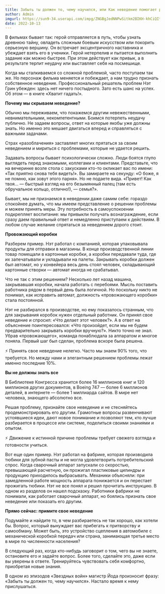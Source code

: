 ```yaml
---
title: Забыть ты должен то, чему научился, или Как неведение помогает решать проблемы
author: Admin
imgurl: https://sun9-34.userapi.com/impg/ZNGBgJedNNPwSitkm2BIKH-khCiQItQ3_wqQPA/sKqvarmS4jQ.jpg?size=1080x718&quality=96&sign=b98903aa0de583c5d8794735302a0030&c_uniq_tag=FC1TfkH_VVLiWTFGTPIvavYns2MPcoIxV8fw0VDy2LY&type=album
date: 2022-10-13
---
```


 
В фильмах бывает так: герой отправляется в путь, чтобы узнать древнюю тайну, овладеть сложным боевым искусством или покорить серьезную вершину. Он встречает эксцентричного наставника и убеждает взять его в ученики. Герой нетерпелив и пытается выполнить задание как можно быстрее. При этом действует как привык, а в результате терпит неудачу или выставляет себя на посмешище. 
<!--more-->
Когда мы сталкиваемся со сложной проблемой, часто поступаем так же. Но персонаж фильма меняется и побеждает, а нам трудно признать собственное неведение. Профессиональный решатель проблем Нэт Грин убежден: здесь нет ничего постыдного. Зато есть шанс на успех. Об этом — в книге «Хватит гадать!». 
 
**Почему мы скрываем неведение?**

Обычно мы переживаем, что покажемся другим невежественными, невнимательными, некомпетентными. Боимся потерпеть неудачу публично. Не задаем вопросы, ответ на которые якобы уже должны знать. Но именно это мешает двигаться вперед и справляться с важными задачами. 
 
Страх «разоблачения» заставляет многих прятаться за своим неведением и мириться с проблемами, которые не удается решить. 
 
Задавать вопросы бывает психологически сложно. Люди боятся глупо выглядеть перед знакомыми, коллегами и клиентами. Представьте, что на вечеринке возле стола с закусками кто-то окликает вас по имени: «Так приятно снова тебя видеть!». Вы замираете на секунду: «О боже, я не помню, как зовут этого парня». Но не подаете вида. «Привет! Как твоя… — быстрый взгляд на его безымянный палец (там есть обручальное кольцо, отлично!), — семья?». 
 
Бывает, мы не признаемся в неведении даже самим себе: гораздо спокойнее думать, что мы имеем представление о решении проблемы и можем принять меры. Эту потребность в самоуспокоении подкрепляет воспитание: мы привыкли получать вознаграждение, если сразу даем правильный ответ и немедленно приступаем к действиям. В любом случае желание спрятаться за неведением дорого стоит. 
 
**Провожающий коробки**

Разберем пример. Нэт работал с компанией, которая упаковывала продукты для отправки в магазины. В конце производственной линии товар помещали в картонные коробки, а коробки передавали туда, где их запечатывали и укладывали на палеты. Закрывать коробки должен был автомат, но у конвейера весь день стоял человек, складывающий картонные створки — автомат иногда не срабатывал. 
 
Что не так с этим решением? Несколько лет назад машина, закрывавшая коробки, начала работать с перебоями. Мысль поставить работника рядом в первый день была логичной. Но поскольку никто не понимал, как исправить автомат, должность «провожающего коробки» стала постоянной. 
 
Нэт не разбирался в производстве, но ему показалось странным, что для закрывания коробок нужен отдельный работник. Он принял свое неведение и спросил: «Что делает этот человек?». А в ответ на объяснение поинтересовался: «Что произойдет, если мы не будем предварительно закрывать коробки вручную?». Никто точно не знал. Убрав «провожающего», команда понаблюдала за аппаратом и многое поняла. Первый шаг был сделан, проблема вскоре была решена. 
 
⚡ Принять свое неведение нелегко. Часто мы знаем 90% того, что требуется. Но между нами и элегантным решением проблемы лежат именно последние 10%. 
 
**Вы не должны знать все**

В Библиотеке Конгресса хранится более 16 миллионов книг и 120 миллионов других документов, в Boeing 747 — более 6 миллионов деталей, в интернете — более 1 миллиарда сайтов. В мире нет человека, знающего абсолютно все. 
 
Решая проблему, признайте свое неведение и не стесняйтесь продемонстрировать его другим. Грамотные вопросы развенчивают устоявшиеся идеи, дают новое понимание и позволяют тем, кто лучше разбирается в процессе или системе, поделиться своими знаниями и опытом. 
 
⚡ Движение к истинной причине проблемы требует свежего взгляда и готовности учиться. 
 
Вот еще один пример. Нэт работал на фабрике, которая производила тюбики для зубной пасты и не могла удовлетворить потребительский спрос. Когда сварочный аппарат запускали со скоростью, превышающей расчетную, он прожигал пластиковые цилиндры и продукцию приходилось выбрасывать. Механики объясняли: при замедленной работе мощность аппарата понижается и он перестает прожигать тюбики. Нэт не все понял и решил прочитать инструкцию. В одном из разделов он нашел подсказку. Работники фабрики не понимали, как работает сварочный аппарат, но боялись признать свое неведение или показать его другим. 
 
**Прямо сейчас: примите свое неведение**

Подумайте и найдите то, в чем разбираетесь не так хорошо, как хотели бы. Вопрос, который вынуждает вас прибегать к притворству и самообману. Может быть, это устройство сцепления в автомобиле с механической коробкой передач или страна, занимающая третье место в мире по численности населения? 
 
В следующий раз, когда кто-нибудь заговорит о том, чего вы не знаете, остановите его и задайте вопрос. Более того, сделайте это, даже если вы уверены в ответе. Тренируйтесь чувствовать себя комфортно, приобретая новые знания. 
 
В одном из эпизодов «Звездных войн» магистр Йода произносит фразу: «Забыть ты должен то, чему научился». Настало время к нему прислушаться. 
